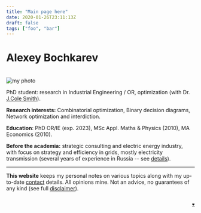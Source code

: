 ```yaml
---
title: "Main page here"
date: 2020-01-26T23:11:13Z
draft: false
tags: ["foo", "bar"]
---
```

# Alexey Bochkarev
<br/>
<div class="col-left">
  <img src="/home/AB.JPG" alt="my photo" class="img-av">
</div>

PhD student: research in Industrial Engineering / OR, optimization (with Dr.
[J.Cole Smith](https://colesmit.expressions.syr.edu/)).

**Research interests:** Combinatorial optimization, Binary decision diagrams, Network optimization and interdiction.

**Education**: PhD OR/IE (exp. 2023), MSc Appl. Maths & Physics (2010), MA Economics (2010).

**Before the academia:** strategic consulting and electric energy industry, with
focus on strategy and efficiency in grids, mostly electricity transmission
(several years of experience in Russia -- see
[details](https://www.linkedin.com/in/aabochkaryov/)). <hr/>

**This website** keeps my personal notes on various topics along with my
up-to-date [contact](/contact/) details. All opinions mine. Not an advice, no
guarantees of any kind (see full [disclaimer](/disclaimer)).

<!-- Please, choose a topic in the header menu, or look into [Archive](/archive/) to -->
<!-- see all notes (titles) on one page. -->

<br/>
<div style="text-align: right; font-size: 0.5em;"> <a href="https://github.com/alex-bochkarev/bio-snippets" class="nav-link">♥</a></div>
